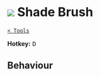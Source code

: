 # ![](https://raw.githubusercontent.com/jbunke/stipple-effect/master/res/icons/shade_brush.png) Shade Brush

[`< Tools`](./tools.md)

**Hotkey:** <kbd>D</kbd>

## Behaviour

<!-- TODO -->
